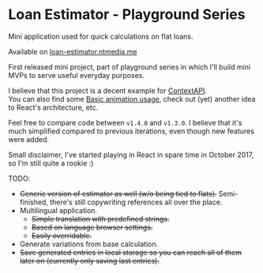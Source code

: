 # Loan Estimator - Playground Series

Mini application used for quick calculations on flat loans.

Available on [loan-estimator.ntmedia.me](https://loan-estimator.ntmedia.me)

First released mini project, part of playground series in which I'll build mini MVPs to serve useful everyday purposes.

I believe that this project is a decent example for [ContextAPI](https://reactjs.org/blog/2018/03/29/react-v-16-3.html).  
You can also find some [Basic animation usage](https://github.com/reactjs/react-transition-group), check out (yet) another idea to React's architecture, etc.  

Feel free to compare code between `v1.4.0` and `v1.3.0`. I believe that it's much simplified compared to previous iterations, even though new features were added.  

Small disclaimer, I've started playing in React in spare time in October 2017, so I'm still quite a rookie :)  

TODO:
- ~~Generic version of estimator as well (w/o being tied to flats).~~ Semi-finished, there's still copywriting references all over the place.
- Multilingual application.
    - ~~Simple translation with predefined strings.~~
    - ~~Based on language browser settings.~~
    - ~~Easily overridable.~~
- Generate variations from base calculation.
- ~~Save generated entries in local storage so you can reach all of them later on (currently only saving last entries).~~
